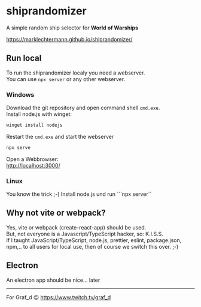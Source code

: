 # shiprandomizer

A simple random ship selector for **World of Warships**

<https://marklechtermann.github.io/shiprandomizer/>

## Run local

To run the shiprandomizer localy you need a webserver.  
You can use `npx server` or any other webserver.

### Windows 

Download the git repository and open command shell ```cmd.exe```.  
Install node.js with winget:  

```bash
winget install nodejs
```

Restart the ```cmd.exe``` and start the webserver

```bash
npx serve
```

Open a Webbrowser:   
<http://localhost:3000/>

### Linux 
You know the trick ;-) Install node.js und run ```npx server``

## Why not vite or webpack?

Yes, vite or webpack (create-react-app) should be used.  
But, not everyone is a Javascript/TypeScript hacker, so: K.I.S.S.  
If I taught JavaScript/TypeScript, node.js, prettier, eslint, package.json, npm,.. to all users for local use, then of course we switch this over. ;-)

## Electron

An electron app should be nice... later

---
For Graf_d 😉
<https://www.twitch.tv/graf_d>
